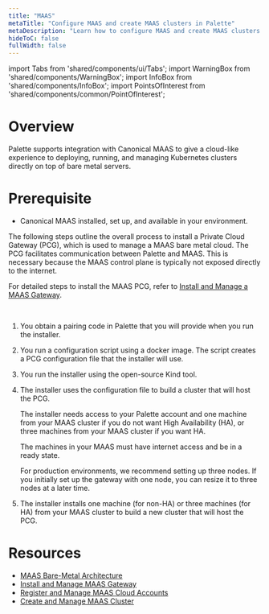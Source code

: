 ```yaml
---
title: "MAAS"
metaTitle: "Configure MAAS and create MAAS clusters in Palette"
metaDescription: "Learn how to configure MAAS and create MAAS clusters in Palette"
hideToC: false
fullWidth: false
---
```


import Tabs from 'shared/components/ui/Tabs';
import WarningBox from 'shared/components/WarningBox';
import InfoBox from 'shared/components/InfoBox';
import PointsOfInterest from 'shared/components/common/PointOfInterest';

# Overview

Palette supports integration with Canonical MAAS to give a cloud-like experience to deploying, running, and managing Kubernetes clusters directly on top of bare metal servers. 

# Prerequisite

- Canonical MAAS installed, set up, and available in your environment.

The following steps outline the overall process to install a Private Cloud Gateway (PCG), which is used to manage a MAAS bare metal cloud. The PCG facilitates communication between Palette and MAAS. This is necessary because the MAAS control plane is typically not exposed directly to the internet. 

For detailed steps to install the MAAS PCG, refer to [Install and Manage a MAAS Gateway](??).

<br />

1. You obtain a pairing code in Palette that you will provide when you run the installer.

2. You run a configuration script using a docker image. The script creates a PCG configuration file that the installer will use.

3. You run the installer using the open-source Kind tool. 

4. The installer uses the configuration file to build a cluster that will host the PCG.

    The installer needs access to your Palette account and one machine from your MAAS cluster if you do not want High Availability (HA), or three machines from your MAAS cluster if you want HA.

    The machines in your MAAS must have internet access and be in a ready state.
    <br />

    <InfoBox>

    For production environments, we recommend setting up three nodes. If you initially set up the gateway with one node, you can resize it to three nodes at a later time. 

    </InfoBox>

5. The installer installs one machine (for non-HA) or three machines (for HA) from your MAAS cluster to build a new cluster that will host the PCG.



# Resources

- [MAAS Bare-Metal Architecture](??)
- [Install and Manage MAAS Gateway](??)
- [Register and Manage MAAS Cloud Accounts](??)
- [Create and Manage MAAS Cluster](??)


<br />
<br />
